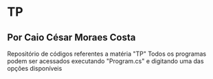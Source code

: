 # TP
## Por Caio César Moraes Costa

Repositório de códigos referentes a matéria "TP"
Todos os programas podem ser acessados executando "Program.cs" e digitando uma das opções disponíveis
